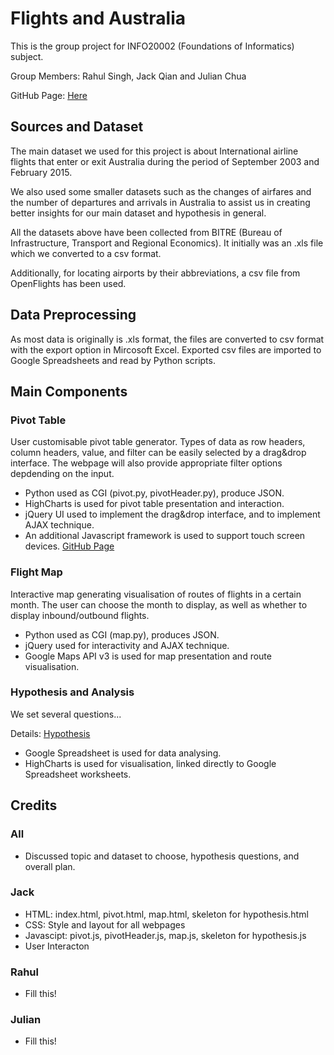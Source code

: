 # Flights and Australia

This is the group project for INFO20002 (Foundations of Informatics) subject.

Group Members: Rahul Singh, Jack Qian and Julian Chua

GitHub Page: [Here](https://github.com/jack9966qk/Informatics)


## Sources and Dataset

The main dataset we used for this project is about International airline flights that enter or exit Australia during the period of September 2003 and February 2015.

We also used some smaller datasets such as the changes of airfares and the number of departures and arrivals in Australia to assist us in creating better insights for our main dataset and hypothesis in general. 

All the datasets above have been collected from BITRE (Bureau of Infrastructure, Transport and Regional Economics). It initially was an .xls file which we converted to a csv format.Additionally, for locating airports by their abbreviations, a csv file from OpenFlights has been used.


## Data Preprocessing

As most data is originally is .xls format, the files are converted to csv format with the export option in Mircosoft Excel. Exported csv files are imported to Google Spreadsheets and read by Python scripts.


## Main Components

### Pivot Table

User customisable pivot table generator. Types of data as row headers, column headers, value, and filter can be easily selected by a drag&drop interface. The webpage will also provide appropriate filter options depdending on the input.

- Python used as CGI (pivot.py, pivotHeader.py), produce JSON.
- HighCharts is used for pivot table presentation and interaction.
- jQuery UI used to implement the drag&drop interface, and to implement AJAX technique.
- An additional Javascript framework is used to support touch screen devices. [GitHub Page](https://github.com/furf/jquery-ui-touch-punch)

### Flight Map

Interactive map generating visualisation of routes of flights in a certain month. The user can choose the month to display, as well as whether to display inbound/outbound flights.

- Python used as CGI (map.py), produces JSON.
- jQuery used for interactivity and AJAX technique.
- Google Maps API v3 is used for map presentation and route visualisation.

### Hypothesis and Analysis

We set several questions...

Details: [Hypothesis](Hypothesis.md)

- Google Spreadsheet is used for data analysing.
- HighCharts is used for visualisation, linked directly to Google Spreadsheet worksheets.

## Credits

### All

- Discussed topic and dataset to choose, hypothesis questions, and overall plan.

### Jack

- HTML: index.html, pivot.html, map.html, skeleton for hypothesis.html
- CSS: Style and layout for all webpages
- Javascipt: pivot.js, pivotHeader.js, map.js, skeleton for hypothesis.js
- User Interacton

### Rahul

- Fill this!

### Julian 

- Fill this!
